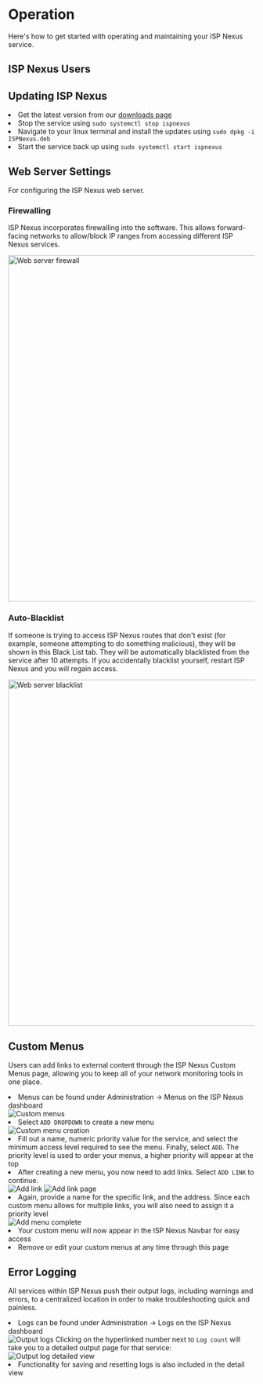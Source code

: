 # Operation

Here's how to get started with operating and maintaining your ISP Nexus service.

## ISP Nexus Users

<!-- Refers to configuration.md for content -->
<include from="Configuration.md" element-id="configuration-user-article"/>

<include from="Configuration.md" element-id="configuration-user-manage"/>

<include from="Configuration.md" element-id="configuration-user-reset"/>

## Updating ISP Nexus

<list type="decimal">
<li>Get the latest version from our <a href="https://aspenwireless.net">downloads page</a></li>
<li>Stop the service using <code>sudo systemctl stop ispnexus</code></li>
<li>Navigate to your linux terminal and install the updates using <code>sudo dpkg -i ISPNexus.deb</code></li>
<li>Start the service back up using <code>sudo systemctl start ispnexus</code></li>
</list>

## Web Server Settings

For configuring the ISP Nexus web server.

### Firewalling

ISP Nexus incorporates firewalling into the software. This allows forward-facing networks to
allow/block IP ranges from accessing different ISP Nexus services.

<img src="web-service-firewall.png" alt="Web server firewall" border-effect="line" width="706"/>

### Auto-Blacklist

<p>
    If someone is trying to access ISP Nexus routes that don't exist (for example, someone attempting to do
    something malicious), they will be shown in this <emphasis>Black List</emphasis> tab.
    They will be automatically blacklisted from the service after 10 attempts. If you accidentally
    blacklist yourself, restart ISP Nexus and you will regain access.
</p>

<img src="web-service-blacklist.png" alt="Web server blacklist" border-effect="line" width="706"/>

## Custom Menus

<p>
    Users can add links to external content through the ISP Nexus <control>Custom Menus</control> page,
    allowing you to keep all of your network monitoring tools in one place.
</p>

<procedure title="Adding a Custom Menu">
    <list>
        <li>Menus can be found under <control>Administration → Menus</control> on the ISP Nexus dashboard</li>
    </list>
    <img src="menus.png" alt="Custom menus" border-effect="line"/>
    <list>
        <li>Select <code>ADD DROPDOWN</code> to create a new menu</li>
    </list>
    <img src="menus-detailed-1.png" alt="Custom menu creation" border-effect="line"/>
    <list>
        <li>Fill out a name, numeric priority value for the service, and select the minimum
        access level required to see the menu. Finally, select <code>ADD</code>.
        The priority level is used to order your menus, a higher priority will appear at the top</li>
        <li>After creating a new menu, you now need to add links. Select <code>ADD LINK</code> to continue.</li>
    </list>
    <img src="menus-detailed-2.png" alt="Add link" border-effect="line"/>
    <img src="menus-detailed-3.png" alt="Add link page" border-effect="line"/>
    <list>
        <li>Again, provide a name for the specific link, and the address. Since
        each custom menu allows for multiple links, you will also need to assign it a priority level</li>
    </list>
    <img src="menus-detailed-4.png" alt="Add menu complete" border-effect="line"/>
    <list>
        <li>Your custom menu will now appear in the ISP Nexus Navbar for easy access</li>
        <li>Remove or edit your custom menus at any time through this page</li>
    </list>
</procedure>

## Error Logging

All services within ISP Nexus push their output logs, including warnings and errors,
to a centralized location in order to make troubleshooting quick and painless.

<procedure title="Accessing Logs" id="operation-logs">
    <list>
        <li>Logs can be found under <control>Administration → Logs</control> on the ISP Nexus dashboard</li>
    </list>
    <img src="logs.png" alt="Output logs" border-effect="line"/>
    <step>Clicking on the hyperlinked number next to <code>Log count</code>
    will take you to a detailed output page for that service:</step>
    <img src="logs-detailed.png" alt="Output log detailed view" border-effect="line"/>
    <list>
        <li>Functionality for saving and resetting logs is also included in the detail view</li>
    </list>
</procedure>